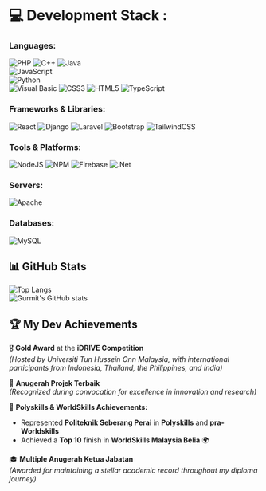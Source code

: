 # 💻 Development Stack :

### Languages:
![PHP](https://img.shields.io/badge/php-%23777BB4.svg?style=for-the-badge&logo=php&logoColor=white) 
![C++](https://img.shields.io/badge/c++-%2300599C.svg?style=for-the-badge&logo=c%2B%2B&logoColor=white) 
![Java](https://img.shields.io/badge/java-%23ED8B00.svg?style=for-the-badge&logo=java&logoColor=white)  
![JavaScript](https://img.shields.io/badge/javascript-%23F7DF1E.svg?style=for-the-badge&logo=javascript&logoColor=black)  
![Python](https://img.shields.io/badge/python-%2314354C.svg?style=for-the-badge&logo=python&logoColor=white)  
![Visual Basic](https://img.shields.io/badge/visual%20basic-%235C2D91.svg?style=for-the-badge&logo=.net&logoColor=white)
![CSS3](https://img.shields.io/badge/css3-%231572B6.svg?style=for-the-badge&logo=css3&logoColor=white) 
![HTML5](https://img.shields.io/badge/html5-%23E34F26.svg?style=for-the-badge&logo=html5&logoColor=white) 
![TypeScript](https://img.shields.io/badge/typescript-%23007ACC.svg?style=for-the-badge&logo=typescript&logoColor=white)

### Frameworks & Libraries:
![React](https://img.shields.io/badge/react-%2320232a.svg?style=for-the-badge&logo=react&logoColor=%2361DAFB) 
![Django](https://img.shields.io/badge/django-%23092E20.svg?style=for-the-badge&logo=django&logoColor=white)
![Laravel](https://img.shields.io/badge/laravel-%23FF2D20.svg?style=for-the-badge&logo=laravel&logoColor=white) 
![Bootstrap](https://img.shields.io/badge/bootstrap-%23563D7C.svg?style=for-the-badge&logo=bootstrap&logoColor=white) 
![TailwindCSS](https://img.shields.io/badge/tailwindcss-%2338B2AC.svg?style=for-the-badge&logo=tailwind-css&logoColor=white)

### Tools & Platforms:
![NodeJS](https://img.shields.io/badge/node.js-6DA55F?style=for-the-badge&logo=node.js&logoColor=white) 
![NPM](https://img.shields.io/badge/NPM-%23000000.svg?style=for-the-badge&logo=npm&logoColor=white) 
![Firebase](https://img.shields.io/badge/firebase-%23039BE5.svg?style=for-the-badge&logo=firebase) 
![.Net](https://img.shields.io/badge/.NET-5C2D91?style=for-the-badge&logo=.net&logoColor=white)

### Servers:
![Apache](https://img.shields.io/badge/apache-%23D42029.svg?style=for-the-badge&logo=apache&logoColor=white) 

### Databases:
![MySQL](https://img.shields.io/badge/mysql-%2300f.svg?style=for-the-badge&logo=mysql&logoColor=white)

## 📊 **GitHub Stats**

![Top Langs](https://github-readme-stats.vercel.app/api/top-langs/?username=Gurmit147&layout=compact&theme=radical&count_private=true)  
![Gurmit's GitHub stats](https://github-readme-stats.vercel.app/api?username=Gurmit147&show_icons=true&theme=radical)

## 🏆 **My Dev Achievements**

🎖️ **Gold Award** at the **iDRIVE Competition**  
*(Hosted by Universiti Tun Hussein Onn Malaysia, with international participants from Indonesia, Thailand, the Philippines, and India)*  

🏅 **Anugerah Projek Terbaik**  
*(Recognized during convocation for excellence in innovation and research)*  

🌟 **Polyskills & WorldSkills Achievements:**  
- Represented **Politeknik Seberang Perai** in **Polyskills** and **pra-Worldskills**  
- Achieved a **Top 10** finish in **WorldSkills Malaysia Belia** 🌍  

🎓 **Multiple Anugerah Ketua Jabatan**  
*(Awarded for maintaining a stellar academic record throughout my diploma journey)*



